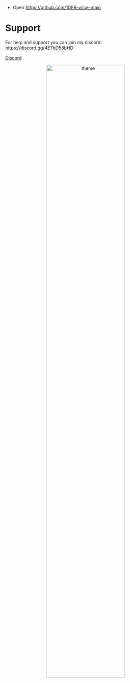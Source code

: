 - Open https://github.com/1DF9-v/ice-main

# Support
For help and support you can join my discord: https://discord.gg/4E7bD58bHD

<a href="https://discord.gg/4E7bD58bHD">Discord</a>

<p align="center">
 <img alt="theme" src="https://media.discordapp.net/attachments/1080827901420765215/1081482096834531388/image.png?width=834&height=468" width="70%">
</p>
